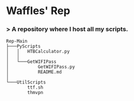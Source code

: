 # Waffles' Rep

### > A repository where I host all my scripts.
```
Rep-Main
├───PyScripts
│   │   HTBCalculator.py
│   │
│   └───GetWIFIPass
│           GetWIFIPass.py
│           README.md
│
└───UtilScripts
        ttf.sh
        thmvpn
```
